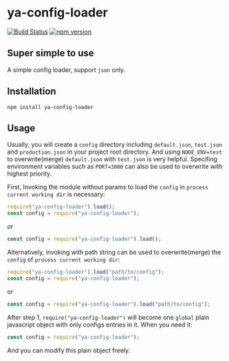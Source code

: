 # ya-config-loader

[![Build Status](https://travis-ci.org/derekchuank/ya-config-loader.svg?branch=master)](https://travis-ci.org/derekchuank/ya-config-loader)
[![npm version](https://badge.fury.io/js/ya-config-loader.svg)](http://badge.fury.io/js/ya-config-loader)

## Super simple to use

A simple config loader, support `json` only.

## Installation

```
npm install ya-config-loader
```

## Usage

Usually, you will create a `config` directory including `default.json`, `test.json` and `production.json` in your project root directory. And using `NODE_ENV=test` to overwrite(merge) `default.json` with `test.json` is very helpful. Specifing environment variables such as `PORT=3000` can also be used to overwrite with highest priority.

First, Invoking the module without params to load the `config` in `process current working dir` is necessary:

```js
require("ya-config-loader").load();
const config = require("ya-config-loader");
```

or

```js
const config = require("ya-config-loader").load();
```

Alternatively, invoking with path string can be used to overwrite(merge) the `config` of `process current working dir`:

```js
require("ya-config-loader").load("path/to/config");
const config = require("ya-config-loader");
```

or

```js
const config = require("ya-config-loader").load("path/to/config");
```

After step 1, `require("ya-config-loader")` will become one `global` plain javascript object with only configs entries in it. When you need it:

```js
const config = require("ya-config-loader");
```

And you can modify this plain object freely.
